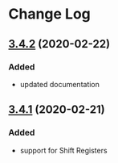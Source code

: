 # Change Log

## [3.4.2](https://github.com/bridystone/SevSegShift/releases/tag/v3.4.2) (2020-02-22)

### Added
*   updated documentation

## [3.4.1](https://github.com/bridystone/SevSegShift/releases/tag/v3.4.1) (2020-02-21)

### Added
*   support for Shift Registers

